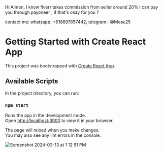 Hi Aimen,
I know fiverr takes commission from seller around 20% 
I can pay you through payoneer , if that's okay for you ? 

contact me:
whatsapp:  +918697857442,
telegram : @Mosu25

# Getting Started with Create React App

This project was bootstrapped with [Create React App](https://github.com/facebook/create-react-app).

## Available Scripts

In the project directory, you can run:

### `npm start`

Runs the app in the development mode.\
Open [http://localhost:3000](http://localhost:3000) to view it in your browser.

The page will reload when you make changes.\
You may also see any lint errors in the console.

![Screenshot 2024-03-13 at 1 12 51 PM](https://github.com/Mudassaralimosu/Model/assets/71853471/f5074f14-810a-4464-a66c-b0019f863421)
